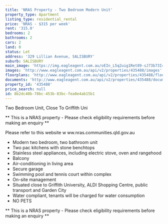 ```yaml
---
title: 'NRAS Property - Two Bedroom Modern Unit'
property_type: Apartment
listing_type: residential_rental
price: 'NRAS - $315 per week'
rent: '315.0'
bedrooms: 2
bathrooms: 2
cars: 2
land: 0
status: Let
address: '329 Lillian Avenue, SALISBURY'
suburb: SALISBURY
main_image: 'https://img.eagleagent.com.au/oEIn_L5q2uig1Ret89-sJ73b73I=/1280x854/smart/https://s3-us-west-2.amazonaws.com/eagleagent-orig/images/6824859/421771630-image-M.jpg'
images: 'http://www.eagleagent.com.au/api/v2/properties/435488/images'
floorplans: 'http://www.eagleagent.com.au/api/v2/properties/435488/floorplans'
documents: 'http://www.eagleagent.com.au/api/v2/properties/435488/documents'
property_id: '435488'
price_search: null
id: 8b2dc40b-78bc-453b-83bc-fea0e4ab15b1
---
```

Two Bedroom Unit, Close To Griffith Uni

** This is a NRAS property - Please check eligibility requirements before making an enquiry **

Please refer to this website
w ww.nras.communities.qld.gov.au

*  Modern two bedroom, two bathroom unit
*  Two pac kitchens with stone benchtops
*  Stainless steel appliances, including electric stove, oven and rangehood
*  Balcony
*  Air-conditioning in living area
*  Secure garage
*  Swimming pool and tennis court within complex
*  On-site management
*  Situated close to Griffith University, ALDI Shopping Centre, public transport and Garden City
*  Water compliant, tenants will be charged for water consumption
*  NO PETS

** This is a NRAS property - Please check eligibility requirements before making an enquiry **